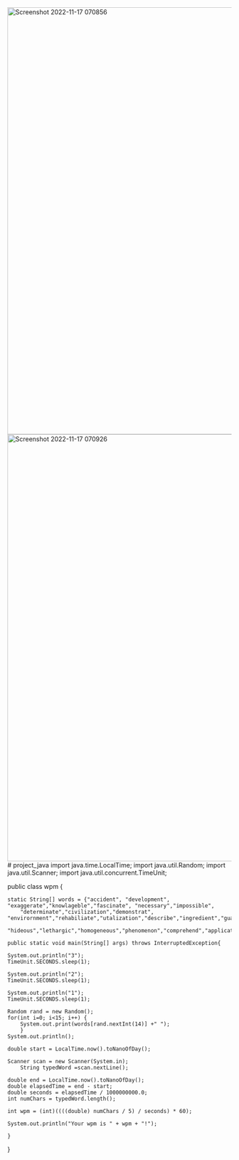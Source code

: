 <img width="960" alt="Screenshot 2022-11-17 070856" src="https://user-images.githubusercontent.com/118383947/202333126-02a6d8ea-3dde-4ac2-8ac1-80096d1cd040.png">
<img width="960" alt="Screenshot 2022-11-17 070926" src="https://user-images.githubusercontent.com/118383947/202333153-ea6b8f61-ded2-40c8-9c26-809d997d93f3.png">
# project_java
import java.time.LocalTime;
import java.util.Random;
import java.util.Scanner;
import java.util.concurrent.TimeUnit;

public class wpm {
	
	static String[] words = {"accident", "development", "exaggerate","knowlageble","fascinate", "necessary","impossible",
		"determinate","civilization","demonstrat", "envirornment","rehabiliate","utalization","describe","ingredient","guarantee",
		"hideous","lethargic","homogeneous","phenomenon","comprehend","application"};
	
    public static void main(String[] args) throws InterruptedException{
    	
	System.out.println("3");
	TimeUnit.SECONDS.sleep(1);
	
	System.out.println("2");
	TimeUnit.SECONDS.sleep(1);
	
	System.out.println("1");
	TimeUnit.SECONDS.sleep(1);
	
	Random rand = new Random();
	for(int i=0; i<15; i++) {
		System.out.print(words[rand.nextInt(14)] +" ");
		}
	System.out.println();
	
	double start = LocalTime.now().toNanoOfDay();
	
	Scanner scan = new Scanner(System.in);
		String typedWord =scan.nextLine();
		
	double end = LocalTime.now().toNanoOfDay();
	double elapsedTime = end - start;
	double seconds = elapsedTime / 1000000000.0;
	int numChars = typedWord.length();
	
	int wpm = (int)((((double) numChars / 5) / seconds) * 60);
	
	System.out.println("Your wpm is " + wpm + "!");
	
	}
		
	
}
